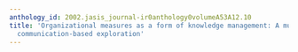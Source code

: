 ```yaml
---
anthology_id: 2002.jasis_journal-ir0anthology0volumeA53A12.10
title: 'Organizational measures as a form of knowledge management: A multitheoretic,
  communication-based exploration'
---
```

